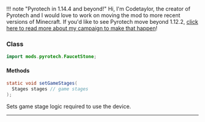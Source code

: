 !!! note "Pyrotech in 1.14.4 and beyond!"
    Hi, I'm Codetaylor, the creator of Pyrotech and I would love to work on moving the mod to more recent versions of Minecraft. If you'd like to see Pyrotech move beyond 1.12.2, [click here to read more about my campaign to make that happen](https://bit.ly/2KaxA3H)!

### Class

```java
import mods.pyrotech.FaucetStone;
```

#### Methods

```java
static void setGameStages(
  Stages stages // game stages
);
```

Sets game stage logic required to use the device.

---

